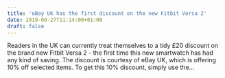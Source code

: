 ```yaml
---
title: 'eBay UK has the first discount on the new Fitbit Versa 2'
date: 2019-09-27T11:14:00+01:00
draft: false
---
```


Readers in the UK can currently treat themselves to a tidy £20 discount on the brand new Fitbit Versa 2 - the first time this new smartwatch has had any kind of saving. The discount is courtesy of eBay UK, which is offering 10% off selected items. To get this 10% discount, simply use the…